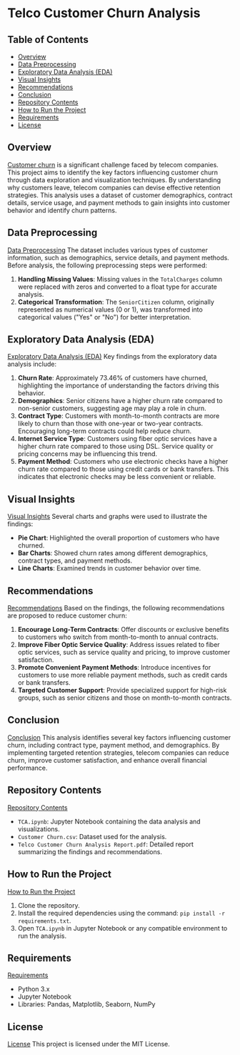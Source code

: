 # Telco Customer Churn Analysis

## Table of Contents
- [Overview](#overview)
- [Data Preprocessing](#data-preprocessing)
- [Exploratory Data Analysis (EDA)](#exploratory-data-analysis-eda)
- [Visual Insights](#visual-insights)
- [Recommendations](#recommendations)
- [Conclusion](#conclusion)
- [Repository Contents](#repository-contents)
- [How to Run the Project](#how-to-run-the-project)
- [Requirements](#requirements)
- [License](#license)

## Overview
[Customer churn](#overview) is a significant challenge faced by telecom companies. This project aims to identify the key factors influencing customer churn through data exploration and visualization techniques. By understanding why customers leave, telecom companies can devise effective retention strategies. This analysis uses a dataset of customer demographics, contract details, service usage, and payment methods to gain insights into customer behavior and identify churn patterns.

## Data Preprocessing
[Data Preprocessing](#data-preprocessing)
The dataset includes various types of customer information, such as demographics, service details, and payment methods. Before analysis, the following preprocessing steps were performed:

1. **Handling Missing Values**: Missing values in the `TotalCharges` column were replaced with zeros and converted to a float type for accurate analysis.
2. **Categorical Transformation**: The `SeniorCitizen` column, originally represented as numerical values (0 or 1), was transformed into categorical values ("Yes" or "No") for better interpretation.

## Exploratory Data Analysis (EDA)
[Exploratory Data Analysis (EDA)](#exploratory-data-analysis-eda)
Key findings from the exploratory data analysis include:

1. **Churn Rate**: Approximately 73.46% of customers have churned, highlighting the importance of understanding the factors driving this behavior.
2. **Demographics**: Senior citizens have a higher churn rate compared to non-senior customers, suggesting age may play a role in churn.
3. **Contract Type**: Customers with month-to-month contracts are more likely to churn than those with one-year or two-year contracts. Encouraging long-term contracts could help reduce churn.
4. **Internet Service Type**: Customers using fiber optic services have a higher churn rate compared to those using DSL. Service quality or pricing concerns may be influencing this trend.
5. **Payment Method**: Customers who use electronic checks have a higher churn rate compared to those using credit cards or bank transfers. This indicates that electronic checks may be less convenient or reliable.

## Visual Insights
[Visual Insights](#visual-insights)
Several charts and graphs were used to illustrate the findings:

- **Pie Chart**: Highlighted the overall proportion of customers who have churned.
- **Bar Charts**: Showed churn rates among different demographics, contract types, and payment methods.
- **Line Charts**: Examined trends in customer behavior over time.

## Recommendations
[Recommendations](#recommendations)
Based on the findings, the following recommendations are proposed to reduce customer churn:

1. **Encourage Long-Term Contracts**: Offer discounts or exclusive benefits to customers who switch from month-to-month to annual contracts.
2. **Improve Fiber Optic Service Quality**: Address issues related to fiber optic services, such as service quality and pricing, to improve customer satisfaction.
3. **Promote Convenient Payment Methods**: Introduce incentives for customers to use more reliable payment methods, such as credit cards or bank transfers.
4. **Targeted Customer Support**: Provide specialized support for high-risk groups, such as senior citizens and those on month-to-month contracts.

## Conclusion
[Conclusion](#conclusion)
This analysis identifies several key factors influencing customer churn, including contract type, payment method, and demographics. By implementing targeted retention strategies, telecom companies can reduce churn, improve customer satisfaction, and enhance overall financial performance.

## Repository Contents
[Repository Contents](#repository-contents)
- `TCA.ipynb`: Jupyter Notebook containing the data analysis and visualizations.
- `Customer Churn.csv`: Dataset used for the analysis.
- `Telco Customer Churn Analysis Report.pdf`: Detailed report summarizing the findings and recommendations.

## How to Run the Project
[How to Run the Project](#how-to-run-the-project)
1. Clone the repository.
2. Install the required dependencies using the command: `pip install -r requirements.txt`.
3. Open `TCA.ipynb` in Jupyter Notebook or any compatible environment to run the analysis.

## Requirements
[Requirements](#requirements)
- Python 3.x
- Jupyter Notebook
- Libraries: Pandas, Matplotlib, Seaborn, NumPy

## License
[License](#license)
This project is licensed under the MIT License.

